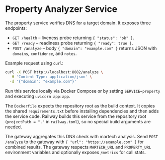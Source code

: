 # Property Analyzer Service

The property service verifies DNS for a target domain. It exposes three endpoints:

- `GET /health` – liveness probe returning `{ "status": "ok" }`.
- `GET /ready` – readiness probe returning `{ "ready": true }`.
- `POST /analyze` – body `{ "domain": "example.com" }` returns JSON with
  `domains`, `confidence`, and `notes`.

Example request using `curl`:

```bash
curl -X POST http://localhost:8082/analyze \
  -H 'Content-Type: application/json' \
  -d '{"domain": "example.com"}'
```

Run this service locally via Docker Compose or by setting `SERVICE=property` and executing `uvicorn app:app`.

The `Dockerfile` expects the repository root as the build context. It copies the shared
`requirements.txt` before installing dependencies and then adds the service code.
Railway builds this service from the repository root (`projectPath = "."` in `railway.toml`),
so no special build arguments are needed.

The gateway aggregates this DNS check with martech analysis. Send
`POST /analyze` to the gateway with `{ "url": "https://example.com" }`
for combined results. The gateway respects `MARTECH_URL` and `PROPERTY_URL`
environment variables and optionally exposes `/metrics` for call stats.

